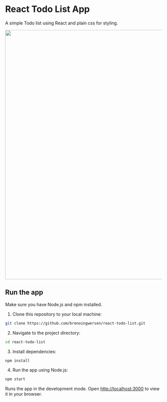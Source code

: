 # React Todo List App

A simple Todo list using React and plain css for styling.

<img src="./demo.gif" width=800px>

## Run the app

Make sure you have Node.js and npm installed.

1. Clone this repository to your local machine:
```sh
git clone https://github.com/brenoingwersen/react-todo-list.git
```

2. Navigate to the project directory:
```sh
cd react-todo-list
```

3. Install dependencies:
```sh
npm install
```

4. Run the app using Node.js:
```sh
npm start
```

Runs the app in the development mode. Open [http://localhost:3000](http://localhost:3000) to view it in your browser.